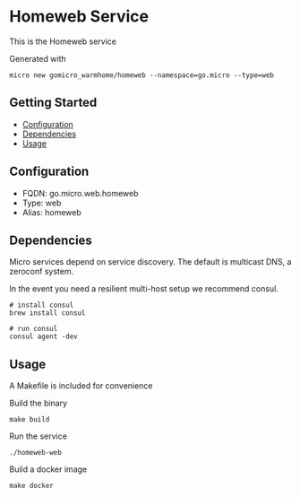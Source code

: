 # Homeweb Service

This is the Homeweb service

Generated with

```
micro new gomicro_warmhome/homeweb --namespace=go.micro --type=web
```

## Getting Started

- [Configuration](#configuration)
- [Dependencies](#dependencies)
- [Usage](#usage)

## Configuration

- FQDN: go.micro.web.homeweb
- Type: web
- Alias: homeweb

## Dependencies

Micro services depend on service discovery. The default is multicast DNS, a zeroconf system.

In the event you need a resilient multi-host setup we recommend consul.

```
# install consul
brew install consul

# run consul
consul agent -dev
```

## Usage

A Makefile is included for convenience

Build the binary

```
make build
```

Run the service
```
./homeweb-web
```

Build a docker image
```
make docker
```